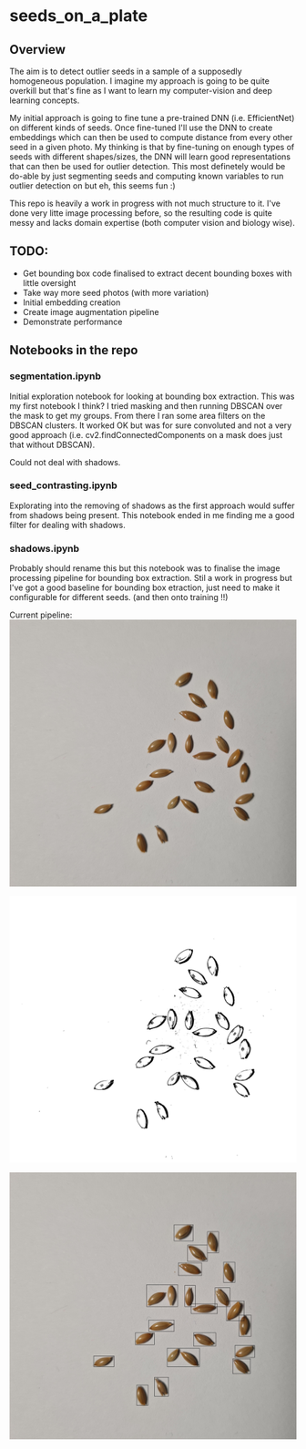 # seeds_on_a_plate

## Overview

The aim is to detect outlier seeds in a sample of a supposedly homogeneous 
population. I imagine my approach is going to be quite overkill but that's fine 
as I want to learn my computer-vision and deep learning concepts.

My initial approach is going to fine tune a pre-trained DNN (i.e. EfficientNet) 
on different kinds of seeds. Once fine-tuned I'll use the DNN to create 
embeddings which can then be used to compute distance from every other seed in 
a given photo. My thinking is that by fine-tuning on enough types of seeds with 
different shapes/sizes, the DNN will learn good representations that can then 
be used for outlier detection. This most definetely would be do-able by just 
segmenting seeds and computing known variables to run outlier detection on 
but eh, this seems fun :)

This repo is heavily a work in progress with not much structure to it.
I've done very litte image processing before, so the resulting code is
quite messy and lacks domain expertise (both computer vision and biology wise).

## TODO:
* Get bounding box code finalised to extract decent bounding boxes with little
    oversight
* Take way more seed photos (with more variation)
* Initial embedding creation
* Create image augmentation pipeline
* Demonstrate performance

## Notebooks in the repo
### segmentation.ipynb
Initial exploration notebook for looking at bounding box extraction.
This was my first notebook I think? I tried masking and then running DBSCAN
over the mask to get my groups. From there I ran some area filters on the 
DBSCAN clusters. It worked OK but was for sure convoluted and not a very good 
approach
(i.e. cv2.findConnectedComponents on a mask does just that without DBSCAN).

Could not deal with shadows.

### seed_contrasting.ipynb
Explorating into the removing of shadows as the first approach would suffer 
from shadows being present. This notebook ended in me finding me a good 
filter for dealing with shadows.

### shadows.ipynb
Probably should rename this but this notebook was to finalise the image 
processing pipeline for bounding box extraction. Stil a work in progress 
but I've got a good baseline for bounding box etraction, just need to make 
it configurable for different seeds. (and then onto training !!)

Current pipeline:
![Input Image](data/new/cropped/20210621_200137.jpg)

![Masked Image](data/new/masks/20210621_200137.jpg)

![Bounding Boxes from Mask](seed_boxes_example.jpg)
